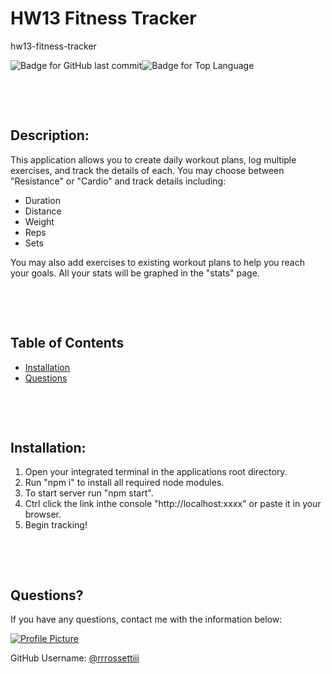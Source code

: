 # HW13 Fitness Tracker

hw13-fitness-tracker

![Badge for GitHub last commit](https://img.shields.io/github/last-commit/rrrossettiii/hw13-fitness-tracker?style=flat&logo=appveyor)![Badge for Top Language](https://img.shields.io/github/languages/top/rrrossettiii/hw13-fitness-tracker?style=flat&logo=appveyor)

&nbsp;

&nbsp;

## Description:

This application allows you to create daily workout plans, log multiple exercises, and track the details of each. You may choose between "Resistance" or "Cardio" and track details including:

- Duration
- Distance
- Weight
- Reps
- Sets

You may also add exercises to existing workout plans to help you reach your goals. All your stats will be graphed in the "stats" page.

&nbsp;

&nbsp;

## Table of Contents

- [Installation](#installation)
- [Questions](#questions)

&nbsp;

&nbsp;

## Installation:

1. Open your integrated terminal in the applications root directory.
2. Run "npm i" to install all required node modules.
3. To start server run "npm start".
4. Ctrl click the link inthe console "http://localhost:xxxx" or paste it in your browser.
5. Begin tracking!

&nbsp;

&nbsp;

## Questions?

If you have any questions, contact me with the information below:

[![Profile Picture](https://avatars2.githubusercontent.com/u/55607917?v=4)](https://api.github.com/users/rrrossettiii)

GitHub Username: [@rrrossettiii](https://api.github.com/users/rrrossettiii)

